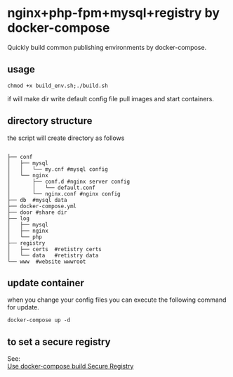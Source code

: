 # nginx+php-fpm+mysql+registry by docker-compose

Quickly build common publishing environments by docker-compose.

## usage
```
chmod +x build_env.sh;./build.sh
```
if will make dir write default config file pull images and start containers.

## directory structure
the script will create directory as follows

```

├── conf  
│   ├── mysql  
│   │   └── my.cnf #mysql config  
│   └── nginx  
│       ├── conf.d #nginx server config  
│       │   └── default.conf   
│       └── nginx.conf #nginx config  
├── db  #mysql data  
├── docker-compose.yml 
├── door #share dir 
├── log  
│   ├── mysql  
│   ├── nginx  
│   └── php  
├── registry  
│   ├── certs  #retistry certs  
│   └── data   #retistry data  
└── www  #website wwwroot

```

## update container
when you change your config files you can execute the following command for update.

```
docker-compose up -d
```

## to set a secure registry

See:  
[Use docker-compose build Secure Registry](http://wyq.me/blog/2019/01/22/%E4%BD%BF%E7%94%A8docker-compose%E5%BF%AB%E9%80%9F%E6%90%AD%E5%BB%BA%E5%AE%89%E5%85%A8%E7%9A%84%E7%A7%81%E6%9C%89secure-registry/)
